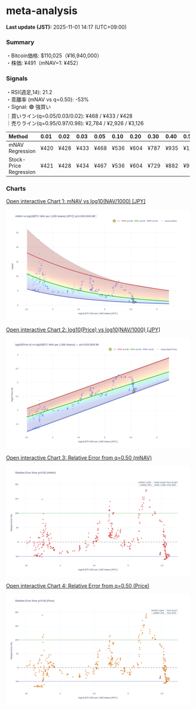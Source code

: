 # meta-analysis


<!--REPORT:START-->
**Last update (JST):** 2025-11-01 14:17 (UTC+09:00)

### Summary
・Bitcoin価格: $110,025（¥16,940,000）  
・株価: ¥491（mNAV=1: ¥452）

### Signals
・RSI(週足,14): 21.2  
・乖離率 (mNAV vs q=0.50): -53%  
・Signal: 🟣 強買い  
｜買いライン(q=0.05/0.03/0.02): ¥468 / ¥433 / ¥428  
｜売りライン(q=0.95/0.97/0.98): ¥2,784 / ¥2,926 / ¥3,126

| Method                 | 0.01   | 0.02   | 0.03   | 0.05   | 0.10   | 0.20   | 0.30   | 0.40   | 0.50   | 0.60   | 0.70   | 0.80   | 0.90   | 0.95   | 0.97   | 0.98   | 0.99   |
|:-----------------------|:-------|:-------|:-------|:-------|:-------|:-------|:-------|:-------|:-------|:-------|:-------|:-------|:-------|:-------|:-------|:-------|:-------|
| mNAV Regression        | ¥420   | ¥428   | ¥433   | ¥468   | ¥536   | ¥604   | ¥787   | ¥935   | ¥1,043 | ¥1,249 | ¥1,410 | ¥1,800 | ¥2,478 | ¥2,784 | ¥2,926 | ¥3,126 | ¥3,130 |
| Stock-Price Regression | ¥421   | ¥428   | ¥434   | ¥467   | ¥536   | ¥604   | ¥729   | ¥882   | ¥958   | ¥1,117 | ¥1,300 | ¥1,729 | ¥2,256 | ¥2,465 | ¥2,582 | ¥2,745 | ¥2,852 |

### Charts
[Open interactive Chart 1: mNAV vs log10(NAV/1000) [JPY]](https://tkzm240.github.io/meta-analysis/fig1.html)

![fig1](assets/fig1.png)

[Open interactive Chart 2: log10(Price) vs log10(NAV/1000) [JPY]](https://tkzm240.github.io/meta-analysis/fig2.html)

![fig2](assets/fig2.png)

[Open interactive Chart 3: Relative Error from q=0.50 (mNAV)](https://tkzm240.github.io/meta-analysis/fig3.html)

![fig3](assets/fig3.png)

[Open interactive Chart 4: Relative Error from q=0.50 (Price)](https://tkzm240.github.io/meta-analysis/fig4.html)

![fig4](assets/fig4.png)
<!--REPORT:END-->
